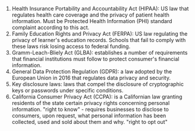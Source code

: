 1. Health Insurance Portability and Accountability Act (HIPAA): US law that regulates health care coverage and the privacy of patient health information. Must be Protected Health Information (PHI) standard complaint according to this act.
2. Family Education Rights and Privacy Act (FERPA): US law regulating the privacy of learner's education records. Schools that fail to comply with these laws risk losing access to federal funding.
3. Gramm-Leach-Bliely Act (GLBA): establishes a number of requirements that financial institutions must follow to protect consumer's financial information. 
4. General Data Protection Regulation (GDPR): a law adopted by the European Union in 2016 that regulates data privacy and security. 
5. Key disclosure laws: laws that compel the disclosure of cryptographic keys or passwords under specific conditions. 
6. California Consumer Privacy Act (CCPA): is a Californian law granting residents of the state certain privacy rights concerning personal information. "right to know" - requires businesses to disclose to consumers, upon request, what personal information has been collected, used and sold about them and why. "right to opt out"